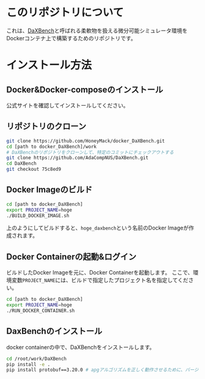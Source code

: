 # このリポジトリについて
これは、[DaXBench](https://github.com/AdaCompNUS/DaXBench)と呼ばれる柔軟物を扱える微分可能シミュレータ環境を
Dockerコンテナ上で構築するためのリポジトリです。

# インストール方法
## Docker&Docker-composeのインストール
公式サイトを確認してインストールしてください。

## リポジトリのクローン
```bash
git clone https://github.com/HoneyMack/docker_DaXBench.git
cd [path to docker_DaXBench]/work
# DaXBenchのリポジトリをクローンして、特定のコミットにチェックアウトする
git clone https://github.com/AdaCompNUS/DaXBench.git
cd DaXBench
git checkout 75c8ed9
```

## Docker Imageのビルド
```bash
cd [path to docker_DaXBench]
export PROJECT_NAME=hoge
./BUILD_DOCKER_IMAGE.sh
```
上のようにしてビルドすると、`hoge_daxbench`という名前のDocker Imageが作成されます。

## Docker Containerの起動&ログイン
ビルドしたDocker Imageを元に、Docker Containerを起動します。
ここで、環境変数```PROJECT_NAME```には、ビルドで指定したプロジェクト名を指定してください。
```bash
cd [path to docker_DaXBench]
export PROJECT_NAME=hoge
./RUN_DOCKER_CONTAINER.sh
```

## DaxBenchのインストール
docker containerの中で、DaXBenchをインストールします。
```bash
cd /root/work/DaXBench
pip install -e .
pip install protobuf==3.20.0 # apgアルゴリズムを正しく動作させるために、バージョンを指定してインストールし直す
```

